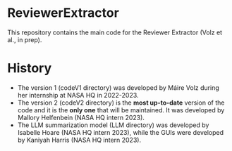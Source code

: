 # ReviewerExtractor
This repository contains the main code for the Reviewer Extractor (Volz et al., in prep).<br>
# History

- The version 1 (codeV1 directory) was developed by Máire Volz during her internship at NASA HQ in 2022-2023. 
- The version 2 (codeV2 directory) is the **most up-to-date** version of the code and it is the **only one** that will be maintained. It was developed by Mallory Helfenbein (NASA HQ intern 2023).
- The LLM summarization model (LLM directory) was developed by Isabelle Hoare (NASA HQ intern 2023), while the GUIs were developed by Kaniyah Harris (NASA HQ intern 2023).

